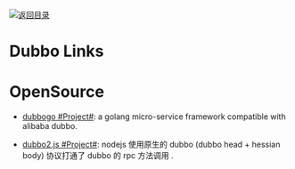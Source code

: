 [![返回目录](https://user-images.githubusercontent.com/5803001/38079637-ff0abcf0-3371-11e8-9b76-ad651620afc7.jpg)](https://github.com/wxyyxc1992/Awesome-Links)

# Dubbo Links

# OpenSource

* [dubbogo #Project#](https://github.com/AlexStocks/dubbogo): a golang micro-service framework compatible with alibaba dubbo.

* [dubbo2.js #Project#](https://github.com/dubbo/dubbo2.js): nodejs 使用原生的 dubbo (dubbo head + hessian body) 协议打通了 dubbo 的 rpc 方法调用 .
